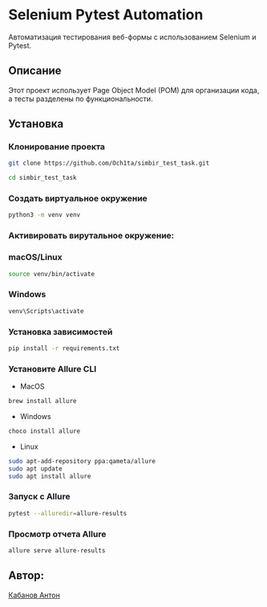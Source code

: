# Selenium Pytest Automation

Автоматизация тестирования веб-формы с использованием Selenium и Pytest.

## Описание

Этот проект использует Page Object Model (POM) для организации кода, а тесты разделены по функциональности.

## Установка
### Клонирование проекта
```bash
git clone https://github.com/Och1ta/simbir_test_task.git
```
```bash
cd simbir_test_task
```
### Создать виртуальное окружение
```bash
python3 -m venv venv
```
### Активировать вирутальное окружение: 
### macOS/Linux
```bash
source venv/bin/activate
```
### Windows  
```bash
venv\Scripts\activate  
```
### Установка зависимостей
```bash
pip install -r requirements.txt
```
### Установите Allure CLI
*  MacOS 
```bash 
brew install allure
```
*  Windows 
```bash
choco install allure
```
*  Linux
```bash
sudo apt-add-repository ppa:qameta/allure
sudo apt update
sudo apt install allure
```
### Запуск c Allure
```bash
pytest --alluredir=allure-results
```
### Просмотр отчета Allure
```bash
allure serve allure-results
```

## Автор:

[Кабанов Антон](https://t.me/Memoterasik)